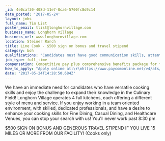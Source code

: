 ```yaml
---
_id: 4e0caf30-408d-11e7-8ca6-5700fc8d9c14
date_posted: '2017-05-24'
layout: jobs
full_name: Tim List
poster_email: tlist@longhornvillage.com
business_name: Longhorn Village
business_url: www.longhornvillage.com
location: Steiner Ranch
title: Line Cook - $500 sign on bonus and travel stipend
category: boh
qualifications: "Candidates must have good communication skills, attention to detail, a strong culinary background and customer service skills to consistently exceed expectations for our residents. Healthcare Experience Preferred. Must have 2 year minimum line experience. Must be flexible in availability.\r\n\r\nLonghorn Village is an Equal Opportunity Employer and values diversity in the workplace."
job_type: full_time
compensation: Competitive pay plus comprehensive benefits package for full-time associates.
how_to_apply: "Apply online at:\r\nhttps://www.paycomonline.net/v4/ats/index.php?/job/apply&clientkey=53F3A804CEEAE946FAE93E7EB7DA4DA1&job=10648"
date: '2017-05-24T14:28:50.684Z'
---
```

We have an immediate need for candidates who have versatile cooking skills and enjoy the challenge to expand their knowledge in the Culinary Field! Longhorn Village operates 4 full kitchens, each offering a different style of menu and service. If you enjoy working in a team oriented environment, with skilled, dedicated professionals, and have a desire to enhance your cooking skills for Fine Dining, Casual Dining, and Healthcare Venues, you can stop your search with us! You'll never work past 8:30 pm.

$500 SIGN ON BONUS
AND
GENEROUS TRAVEL STIPEND IF YOU LIVE 15 MILES OR MORE FROM OUR FACILITY!
(Cooks only)
